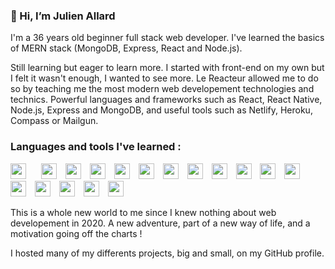 ### 👋 Hi, I’m Julien Allard

I'm a 36 years old beginner full stack web developer. I've learned the basics of MERN stack (MongoDB, Express, React and Node.js).

Still learning but eager to learn more. I started with front-end on my own but I felt it wasn't enough, I wanted to see more. Le Reacteur allowed me to do so by teaching me the most modern web developement technologies and technics. Powerful languages and frameworks such as React, React Native, Node.js, Express and MongoDB, and useful tools such as Netlify, Heroku, Compass or Mailgun.

### Languages and tools I've learned :

<img width="25px" style="padding-right: 10px" src="https://cdn.jsdelivr.net/gh/devicons/devicon/icons/html5/html5-original.svg"/>&emsp;<img width="25px" style="margin-right: 10px" src="https://cdn.jsdelivr.net/gh/devicons/devicon/icons/css3/css3-original.svg"/>
<img width="25px" style="margin-right: 10px" src="https://cdn.jsdelivr.net/gh/devicons/devicon/icons/sass/sass-original.svg"/>
<img width="25px" style="margin-right: 10px" src="https://cdn.jsdelivr.net/gh/devicons/devicon/icons/javascript/javascript-original.svg"/>
<img width="25px" style="margin-right: 10px" src="https://cdn.jsdelivr.net/gh/devicons/devicon/icons/react/react-original.svg"/>
<img width="25px" style="margin-right: 10px" src="https://cdn.jsdelivr.net/gh/devicons/devicon/icons/express/express-original-wordmark.svg"/>
<img width="25px" style="margin-right: 10px" src="https://cdn.jsdelivr.net/gh/devicons/devicon/icons/mongodb/mongodb-original.svg"/>
<img width="25px" style="margin-right: 10px" src="https://cdn.jsdelivr.net/gh/devicons/devicon/icons/nodejs/nodejs-original.svg"/>
<img width="25px" style="margin-right: 10px" src="https://cdn.jsdelivr.net/gh/devicons/devicon/icons/vscode/vscode-original.svg"/>
<img width="25px" style="margin-right: 10px" src="https://cdn.jsdelivr.net/gh/devicons/devicon/icons/git/git-original.svg"/>
<img width="25px" style="margin-right: 10px" src="https://cdn.jsdelivr.net/gh/devicons/devicon/icons/github/github-original.svg"/>
<img width="25px" style="margin-right: 10px" src="https://cdn.jsdelivr.net/gh/devicons/devicon/icons/figma/figma-original.svg"/>
<img width="25px" style="margin-right: 10px" src="https://cdn.worldvectorlogo.com/logos/netlify.svg"/>
<img width="25px" style="margin-right: 10px" src="https://cdn.jsdelivr.net/gh/devicons/devicon/icons/heroku/heroku-original.svg"/>
<img width="25px" style="margin-right: 10px" src="https://cdn.jsdelivr.net/gh/devicons/devicon/icons/npm/npm-original-wordmark.svg"/>
<img width="25px" style="margin-right: 10px" src="https://cdn.jsdelivr.net/gh/devicons/devicon/icons/yarn/yarn-original.svg"/>
<img width="25px" style="margin-right: 10px" src="https://cdn.jsdelivr.net/gh/devicons/devicon/icons/slack/slack-original.svg"/>

This is a whole new world to me since I knew nothing about web developement in 2020.
A new adventure, part of a new way of life, and a motivation going off the charts !

I hosted many of my differents projects, big and small, on my GitHub profile.
